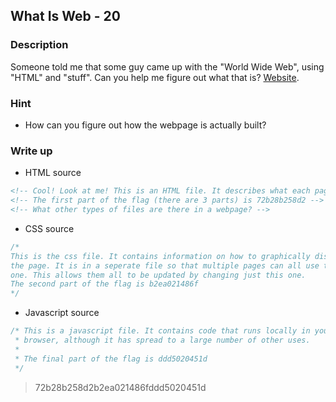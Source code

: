 ## What Is Web - 20

### Description

Someone told me that some guy came up with the "World Wide Web", using "HTML" and "stuff". Can you help me figure out what that is? [Website](http://shell2017.picoctf.com:4443/).

### Hint

  - How can you figure out how the webpage is actually built?

### Write up

  - HTML source

```HTML
<!-- Cool! Look at me! This is an HTML file. It describes what each page contains in a format your browser can understand. -->
<!-- The first part of the flag (there are 3 parts) is 72b28b258d2 -->
<!-- What other types of files are there in a webpage? -->
```

  - CSS source

```CSS
/*
This is the css file. It contains information on how to graphically display
the page. It is in a seperate file so that multiple pages can all use the same
one. This allows them all to be updated by changing just this one.
The second part of the flag is b2ea021486f
*/
```

  - Javascript source

```js
/* This is a javascript file. It contains code that runs locally in your
 * browser, although it has spread to a large number of other uses.
 *
 * The final part of the flag is ddd5020451d
 */
```

> 72b28b258d2b2ea021486fddd5020451d
